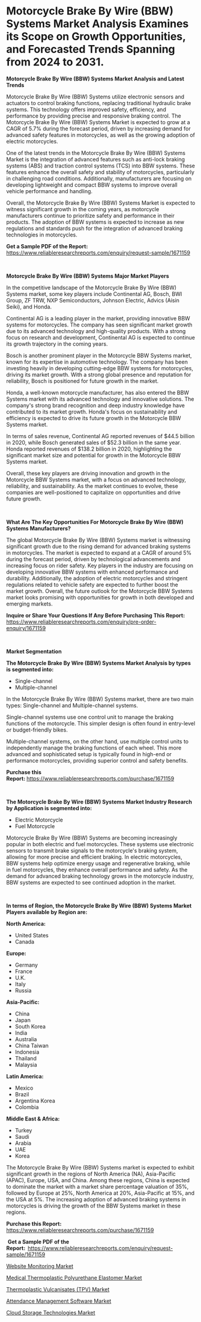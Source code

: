 <p><h1>Motorcycle Brake By Wire (BBW) Systems Market Analysis Examines its Scope on Growth Opportunities, and Forecasted Trends Spanning from 2024 to 2031.</h1></p><p><strong>Motorcycle Brake By Wire (BBW) Systems Market Analysis and Latest Trends</strong></p>
<p><p>Motorcycle Brake By Wire (BBW) Systems utilize electronic sensors and actuators to control braking functions, replacing traditional hydraulic brake systems. This technology offers improved safety, efficiency, and performance by providing precise and responsive braking control. The Motorcycle Brake By Wire (BBW) Systems Market is expected to grow at a CAGR of 5.7% during the forecast period, driven by increasing demand for advanced safety features in motorcycles, as well as the growing adoption of electric motorcycles.</p><p>One of the latest trends in the Motorcycle Brake By Wire (BBW) Systems Market is the integration of advanced features such as anti-lock braking systems (ABS) and traction control systems (TCS) into BBW systems. These features enhance the overall safety and stability of motorcycles, particularly in challenging road conditions. Additionally, manufacturers are focusing on developing lightweight and compact BBW systems to improve overall vehicle performance and handling.</p><p>Overall, the Motorcycle Brake By Wire (BBW) Systems Market is expected to witness significant growth in the coming years, as motorcycle manufacturers continue to prioritize safety and performance in their products. The adoption of BBW systems is expected to increase as new regulations and standards push for the integration of advanced braking technologies in motorcycles.</p></p>
<p><strong>Get a Sample PDF of the Report:&nbsp;</strong> <a href="https://www.reliableresearchreports.com/enquiry/request-sample/1671159">https://www.reliableresearchreports.com/enquiry/request-sample/1671159</a></p>
<p>&nbsp;</p>
<p><strong>Motorcycle Brake By Wire (BBW) Systems Major Market Players</strong></p>
<p><p>In the competitive landscape of the Motorcycle Brake By Wire (BBW) Systems market, some key players include Continental AG, Bosch, BWI Group, ZF TRW, NXP Semiconductors, Johnson Electric, Advics (Aisin Seiki), and Honda. </p><p>Continental AG is a leading player in the market, providing innovative BBW systems for motorcycles. The company has seen significant market growth due to its advanced technology and high-quality products. With a strong focus on research and development, Continental AG is expected to continue its growth trajectory in the coming years.</p><p>Bosch is another prominent player in the Motorcycle BBW Systems market, known for its expertise in automotive technology. The company has been investing heavily in developing cutting-edge BBW systems for motorcycles, driving its market growth. With a strong global presence and reputation for reliability, Bosch is positioned for future growth in the market.</p><p>Honda, a well-known motorcycle manufacturer, has also entered the BBW Systems market with its advanced technology and innovative solutions. The company's strong brand recognition and deep industry knowledge have contributed to its market growth. Honda's focus on sustainability and efficiency is expected to drive its future growth in the Motorcycle BBW Systems market.</p><p>In terms of sales revenue, Continental AG reported revenues of $44.5 billion in 2020, while Bosch generated sales of $52.3 billion in the same year. Honda reported revenues of $138.2 billion in 2020, highlighting the significant market size and potential for growth in the Motorcycle BBW Systems market. </p><p>Overall, these key players are driving innovation and growth in the Motorcycle BBW Systems market, with a focus on advanced technology, reliability, and sustainability. As the market continues to evolve, these companies are well-positioned to capitalize on opportunities and drive future growth.</p></p>
<p>&nbsp;</p>
<p><strong>What Are The Key Opportunities For Motorcycle Brake By Wire (BBW) Systems Manufacturers?</strong></p>
<p><p>The global Motorcycle Brake By Wire (BBW) Systems market is witnessing significant growth due to the rising demand for advanced braking systems in motorcycles. The market is expected to expand at a CAGR of around 5% during the forecast period, driven by technological advancements and increasing focus on rider safety. Key players in the industry are focusing on developing innovative BBW systems with enhanced performance and durability. Additionally, the adoption of electric motorcycles and stringent regulations related to vehicle safety are expected to further boost the market growth. Overall, the future outlook for the Motorcycle BBW Systems market looks promising with opportunities for growth in both developed and emerging markets.</p></p>
<p><strong>Inquire or Share Your Questions If Any Before Purchasing This Report:</strong> <a href="https://www.reliableresearchreports.com/enquiry/pre-order-enquiry/1671159">https://www.reliableresearchreports.com/enquiry/pre-order-enquiry/1671159</a></p>
<p>&nbsp;</p>
<p><strong>Market Segmentation</strong></p>
<p><strong>The Motorcycle Brake By Wire (BBW) Systems Market Analysis by types is segmented into:</strong></p>
<p><ul><li>Single-channel</li><li>Multiple-channel</li></ul></p>
<p><p>In the Motorcycle Brake By Wire (BBW) Systems market, there are two main types: Single-channel and Multiple-channel systems. </p><p>Single-channel systems use one control unit to manage the braking functions of the motorcycle. This simpler design is often found in entry-level or budget-friendly bikes.</p><p>Multiple-channel systems, on the other hand, use multiple control units to independently manage the braking functions of each wheel. This more advanced and sophisticated setup is typically found in high-end or performance motorcycles, providing superior control and safety benefits.</p></p>
<p><strong>Purchase this Report:&nbsp;</strong><a href="https://www.reliableresearchreports.com/purchase/1671159">https://www.reliableresearchreports.com/purchase/1671159</a></p>
<p>&nbsp;</p>
<p><strong>The Motorcycle Brake By Wire (BBW) Systems Market Industry Research by Application is segmented into:</strong></p>
<p><ul><li>Electric Motorcycle</li><li>Fuel Motorcycle</li></ul></p>
<p><p>Motorcycle Brake By Wire (BBW) Systems are becoming increasingly popular in both electric and fuel motorcycles. These systems use electronic sensors to transmit brake signals to the motorcycle's braking system, allowing for more precise and efficient braking. In electric motorcycles, BBW systems help optimize energy usage and regenerative braking, while in fuel motorcycles, they enhance overall performance and safety. As the demand for advanced braking technology grows in the motorcycle industry, BBW systems are expected to see continued adoption in the market.</p></p>
<p>&nbsp;</p>
<p><strong>In terms of Region, the Motorcycle Brake By Wire (BBW) Systems Market Players available by Region are:</strong></p>
<p>
    <p> <strong> North America: </strong>
        <ul>
            <li>United States</li>
            <li>Canada</li>
        </ul>
        </p> 
    <p> <strong> Europe: </strong>
        <ul>
            <li>Germany</li>
            <li>France</li>
            <li>U.K.</li>
            <li>Italy</li>
            <li>Russia</li>
        </ul>
        </p> 
    <p> <strong> Asia-Pacific: </strong>
        <ul>
            <li>China</li>
            <li>Japan</li>
            <li>South Korea</li>
            <li>India</li>
            <li>Australia</li>
            <li>China Taiwan</li>
            <li>Indonesia</li>
            <li>Thailand</li>
            <li>Malaysia</li>
        </ul>
        </p> 
    <p> <strong> Latin America: </strong>
        <ul>
            <li>Mexico</li>
            <li>Brazil</li>
            <li>Argentina Korea</li>
            <li>Colombia</li>
        </ul>
        </p> 
    <p> <strong> Middle East & Africa: </strong>
        <ul>
            <li>Turkey</li>
            <li>Saudi</li>
            <li>Arabia</li>
            <li>UAE</li>
            <li>Korea</li>
        </ul>
    </p>
    </p>
<p><p>The Motorcycle Brake By Wire (BBW) Systems market is expected to exhibit significant growth in the regions of North America (NA), Asia-Pacific (APAC), Europe, USA, and China. Among these regions, China is expected to dominate the market with a market share percentage valuation of 35%, followed by Europe at 25%, North America at 20%, Asia-Pacific at 15%, and the USA at 5%. The increasing adoption of advanced braking systems in motorcycles is driving the growth of the BBW Systems market in these regions.</p></p>
<p><strong>Purchase this Report: </strong><a href="https://www.reliableresearchreports.com/purchase/1671159">https://www.reliableresearchreports.com/purchase/1671159</a></p>
<p>&nbsp;<strong>Get a Sample PDF of the Report:&nbsp;&nbsp;</strong><a href="https://www.reliableresearchreports.com/enquiry/request-sample/1671159">https://www.reliableresearchreports.com/enquiry/request-sample/1671159</a></p>
<p><strong></strong></p>
<p><p><a href="https://medium.com/@peterm12562/website-monitoring-market-analysis-and-sze-forecasted-for-period-from-2024-to-2031-d67b29e395e8">Website Monitoring Market</a></p><p><a href="https://github.com/nancykennedykellievqfqt2/Market-Research-Report-List-1/blob/main/medical-thermoplastic-polyurethane-elastomer-market.md">Medical Thermoplastic Polyurethane Elastomer Market</a></p><p><a href="https://github.com/seekum/Market-Research-Report-List-1/blob/main/thermoplastic-vulcanisates-tpv-market.md">Thermoplastic Vulcanisates (TPV) Market</a></p><p><a href="https://medium.com/@damorgan64868/attendance-management-software-market-trends-forecast-and-competitive-analysis-to-2031-72cc79ad23c5">Attendance Management Software Market</a></p><p><a href="https://medium.com/@damorgan64868/cloud-storage-technologies-market-size-market-outlook-and-market-forecast-2024-to-2031-5ca6f643c70e">Cloud Storage Technologies Market</a></p></p>
